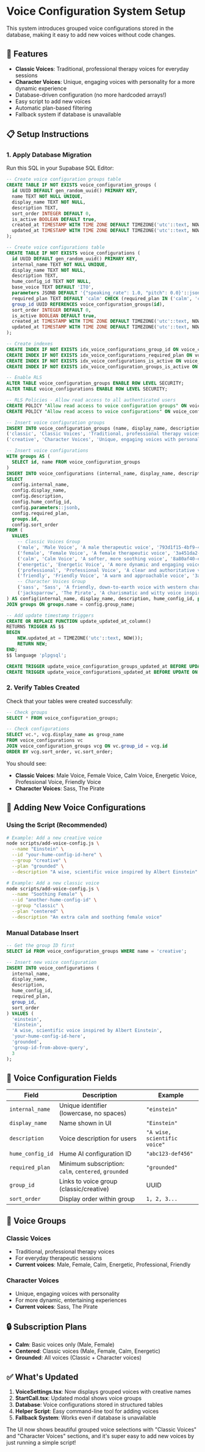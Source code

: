 # Voice Configuration System Setup

This system introduces grouped voice configurations stored in the database, making it easy to add new voices without code changes.

## 🎯 Features

- **Classic Voices**: Traditional, professional therapy voices for everyday sessions
- **Character Voices**: Unique, engaging voices with personality for a more dynamic experience
- Database-driven configuration (no more hardcoded arrays!)
- Easy script to add new voices
- Automatic plan-based filtering
- Fallback system if database is unavailable

## 📋 Setup Instructions

### 1. Apply Database Migration

Run this SQL in your Supabase SQL Editor:

```sql
-- Create voice configuration groups table
CREATE TABLE IF NOT EXISTS voice_configuration_groups (
  id UUID DEFAULT gen_random_uuid() PRIMARY KEY,
  name TEXT NOT NULL UNIQUE,
  display_name TEXT NOT NULL,
  description TEXT,
  sort_order INTEGER DEFAULT 0,
  is_active BOOLEAN DEFAULT true,
  created_at TIMESTAMP WITH TIME ZONE DEFAULT TIMEZONE('utc'::text, NOW()) NOT NULL,
  updated_at TIMESTAMP WITH TIME ZONE DEFAULT TIMEZONE('utc'::text, NOW()) NOT NULL
);

-- Create voice configurations table
CREATE TABLE IF NOT EXISTS voice_configurations (
  id UUID DEFAULT gen_random_uuid() PRIMARY KEY,
  internal_name TEXT NOT NULL UNIQUE,
  display_name TEXT NOT NULL,
  description TEXT,
  hume_config_id TEXT NOT NULL,
  base_voice TEXT DEFAULT 'ITO',
  parameters JSONB DEFAULT '{"speaking_rate": 1.0, "pitch": 0.0}'::jsonb,
  required_plan TEXT DEFAULT 'calm' CHECK (required_plan IN ('calm', 'centered', 'grounded')),
  group_id UUID REFERENCES voice_configuration_groups(id),
  sort_order INTEGER DEFAULT 0,
  is_active BOOLEAN DEFAULT true,
  created_at TIMESTAMP WITH TIME ZONE DEFAULT TIMEZONE('utc'::text, NOW()) NOT NULL,
  updated_at TIMESTAMP WITH TIME ZONE DEFAULT TIMEZONE('utc'::text, NOW()) NOT NULL
);

-- Create indexes
CREATE INDEX IF NOT EXISTS idx_voice_configurations_group_id ON voice_configurations(group_id);
CREATE INDEX IF NOT EXISTS idx_voice_configurations_required_plan ON voice_configurations(required_plan);
CREATE INDEX IF NOT EXISTS idx_voice_configurations_is_active ON voice_configurations(is_active);
CREATE INDEX IF NOT EXISTS idx_voice_configuration_groups_is_active ON voice_configuration_groups(is_active);

-- Enable RLS
ALTER TABLE voice_configuration_groups ENABLE ROW LEVEL SECURITY;
ALTER TABLE voice_configurations ENABLE ROW LEVEL SECURITY;

-- RLS Policies - Allow read access to all authenticated users
CREATE POLICY "Allow read access to voice configuration groups" ON voice_configuration_groups FOR SELECT TO authenticated USING (is_active = true);
CREATE POLICY "Allow read access to voice configurations" ON voice_configurations FOR SELECT TO authenticated USING (is_active = true);

-- Insert voice configuration groups
INSERT INTO voice_configuration_groups (name, display_name, description, sort_order) VALUES
('classic', 'Classic Voices', 'Traditional, professional therapy voices for everyday sessions', 1),
('creative', 'Character Voices', 'Unique, engaging voices with personality for a more dynamic experience', 2);

-- Insert voice configurations
WITH groups AS (
  SELECT id, name FROM voice_configuration_groups
)
INSERT INTO voice_configurations (internal_name, display_name, description, hume_config_id, parameters, required_plan, group_id, sort_order) 
SELECT 
  config.internal_name,
  config.display_name,
  config.description,
  config.hume_config_id,
  config.parameters::jsonb,
  config.required_plan,
  groups.id,
  config.sort_order
FROM (
  VALUES 
    -- Classic Voices Group
    ('male', 'Male Voice', 'A male therapeutic voice', '793d1f15-4bf9-4beb-a4ab-a62caff84e70', '{"speaking_rate": 1.0, "pitch": 0.0}', 'calm', 'classic', 1),
    ('female', 'Female Voice', 'A female therapeutic voice', '3a451da2-a50a-42c2-83fa-13c79f027643', '{"speaking_rate": 1.0, "pitch": 0.0}', 'calm', 'classic', 2),
    ('calm', 'Calm Voice', 'A softer, more soothing voice', '8a80af40-ec14-4da0-afeb-d11008491410', '{"speaking_rate": 0.9, "pitch": -0.2}', 'centered', 'classic', 3),
    ('energetic', 'Energetic Voice', 'A more dynamic and engaging voice', '8a80af40-ec14-4da0-afeb-d11008491410', '{"speaking_rate": 1.1, "pitch": 0.2}', 'centered', 'classic', 4),
    ('professional', 'Professional Voice', 'A clear and authoritative voice', '3a451da2-a50a-42c2-83fa-13c79f027643', '{"speaking_rate": 1.0, "pitch": 0.0}', 'grounded', 'classic', 5),
    ('friendly', 'Friendly Voice', 'A warm and approachable voice', '3a451da2-a50a-42c2-83fa-13c79f027643', '{"speaking_rate": 1.0, "pitch": 0.1}', 'grounded', 'classic', 6),
    -- Character Voices Group  
    ('sass', 'Sass', 'A friendly, down-to-earth voice with western charm', '8346ae7f-32c4-40f6-aa81-20ce7081df13', '{"speaking_rate": 0.95, "pitch": -0.1}', 'grounded', 'creative', 1),
    ('jacksparrow', 'The Pirate', 'A charismatic and witty voice inspired by legendary pirates', 'a608626e-23e0-4070-8e24-dc880d34000b', '{"speaking_rate": 0.95, "pitch": 0.1}', 'grounded', 'creative', 2)
) AS config(internal_name, display_name, description, hume_config_id, parameters, required_plan, group_name, sort_order)
JOIN groups ON groups.name = config.group_name;

-- Add update timestamp triggers
CREATE OR REPLACE FUNCTION update_updated_at_column()
RETURNS TRIGGER AS $$
BEGIN
    NEW.updated_at = TIMEZONE('utc'::text, NOW());
    RETURN NEW;
END;
$$ language 'plpgsql';

CREATE TRIGGER update_voice_configuration_groups_updated_at BEFORE UPDATE ON voice_configuration_groups FOR EACH ROW EXECUTE FUNCTION update_updated_at_column();
CREATE TRIGGER update_voice_configurations_updated_at BEFORE UPDATE ON voice_configurations FOR EACH ROW EXECUTE FUNCTION update_updated_at_column();
```

### 2. Verify Tables Created

Check that your tables were created successfully:

```sql
-- Check groups
SELECT * FROM voice_configuration_groups;

-- Check configurations  
SELECT vc.*, vcg.display_name as group_name 
FROM voice_configurations vc 
JOIN voice_configuration_groups vcg ON vc.group_id = vcg.id 
ORDER BY vcg.sort_order, vc.sort_order;
```

You should see:
- **Classic Voices**: Male Voice, Female Voice, Calm Voice, Energetic Voice, Professional Voice, Friendly Voice
- **Character Voices**: Sass, The Pirate

## 🚀 Adding New Voice Configurations

### Using the Script (Recommended)

```bash
# Example: Add a new creative voice
node scripts/add-voice-config.js \
  --name "Einstein" \
  --id "your-hume-config-id-here" \
  --group "creative" \
  --plan "grounded" \
  --description "A wise, scientific voice inspired by Albert Einstein"

# Example: Add a new classic voice  
node scripts/add-voice-config.js \
  --name "Soothing Female" \
  --id "another-hume-config-id" \
  --group "classic" \
  --plan "centered" \
  --description "An extra calm and soothing female voice"
```

### Manual Database Insert

```sql
-- Get the group ID first
SELECT id FROM voice_configuration_groups WHERE name = 'creative';

-- Insert new voice configuration
INSERT INTO voice_configurations (
  internal_name, 
  display_name, 
  description, 
  hume_config_id, 
  required_plan, 
  group_id,
  sort_order
) VALUES (
  'einstein',
  'Einstein', 
  'A wise, scientific voice inspired by Albert Einstein',
  'your-hume-config-id-here',
  'grounded',
  'group-id-from-above-query',
  3
);
```

## 📝 Voice Configuration Fields

| Field | Description | Example |
|-------|-------------|---------|
| `internal_name` | Unique identifier (lowercase, no spaces) | `"einstein"` |
| `display_name` | Name shown in UI | `"Einstein"` |  
| `description` | Voice description for users | `"A wise, scientific voice"` |
| `hume_config_id` | Hume AI configuration ID | `"abc123-def456"` |
| `required_plan` | Minimum subscription: `calm`, `centered`, `grounded` | `"grounded"` |
| `group_id` | Links to voice group (classic/creative) | UUID |
| `sort_order` | Display order within group | `1, 2, 3...` |

## 🎨 Voice Groups

### Classic Voices
- Traditional, professional therapy voices
- For everyday therapeutic sessions
- **Current voices**: Male, Female, Calm, Energetic, Professional, Friendly

### Character Voices  
- Unique, engaging voices with personality
- For more dynamic, entertaining experiences
- **Current voices**: Sass, The Pirate

## 🔒 Subscription Plans

- **Calm**: Basic voices only (Male, Female)
- **Centered**: Classic voices (Male, Female, Calm, Energetic) 
- **Grounded**: All voices (Classic + Character voices)

## ✅ What's Updated

1. **VoiceSettings.tsx**: Now displays grouped voices with creative names
2. **StartCall.tsx**: Updated modal shows voice groups 
3. **Database**: Voice configurations stored in structured tables
4. **Helper Script**: Easy command-line tool for adding voices
5. **Fallback System**: Works even if database is unavailable

The UI now shows beautiful grouped voice selections with "Classic Voices" and "Character Voices" sections, and it's super easy to add new voices by just running a simple script! 
